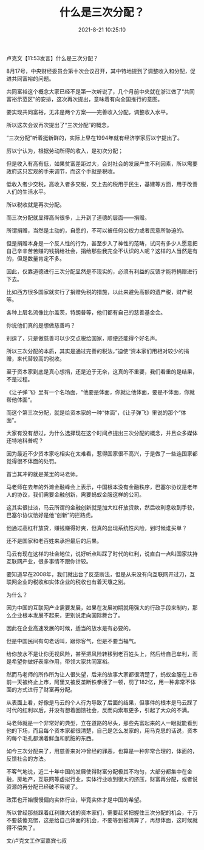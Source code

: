 ﻿---
layout: post
title:  "什么是三次分配？"
date:   2021-8-21 10:25:10
categories: update
---
卢克文【11:53发言】什么是三次分配？
 
8月17号，中央财经委员会第十次会议召开，其中特地提到了调整收入和分配，促进共同富裕的问题。
 
共同富裕这个概念大家已经不是第一次听说了，几个月前中央就在浙江做了“共同富裕示范区”的安排，这次再次提出，意味着有向全国推行的意图。
 
要实现共同富裕，无非是两个方案——完善收入分配，调整收入水平。
 
所以这次会议再次提出了“三次分配”的概念。
 
“三次分配”听着挺新鲜的，实际上早在1994年就有经济学家厉以宁提出了。
 
厉以宁认为，根据劳动所得的收入，是初次分配；
 
但是收入有高有低，如果贫富差距过大，会对社会的发展产生不利因素，所以需要政府这只宏观的手来调节，而这个手就是税收。
 
低收入者少交税，高收入者多交税，交上去的税用于民生，基建等方面，用于改善人们的生活水平。
 
所以税收就是再次分配。
 
而三次分配就显得高尚很多，上升到了道德的层面——捐赠。
 
所谓捐赠，当然是主动的，自愿的，不可以被任何公权力或者民意所胁迫的。
 
但是捐赠本身是一个反人性的行为，甚至步入了神性的范畴，试问有多少人愿意把自己辛辛苦苦赚的钱捐给社会，捐给那些我完全不认识的人呢？这样的人当然是有的，但是数量肯定不多。
 
因此，仅靠道德进行三次分配显然是不现实的，必须有利益的反馈才能将捐赠进行下去。
 
比如西方很多国家就实行了捐赠免税的措施，以此来避免高额的遗产税，财产税等。
 
各种上层名流像比尔盖茨，特朗普等，他们都有自己的慈善基金会。
 
你说他们真的是想做慈善吗？
 
别逗了，只是做慈善可以少交点税给国家，顺便还能得个好名声。
 
所以三次分配的本质，其实是通过完善的税法，”迫使“资本家们用相对较少的捐赠，来代替较高的税收。
 
至于资本家到底是真心想捐，还是迫于无奈，这真的不重要，我们看重的是结果，不是过程。
 
《让子弹飞》里有一个名场面，“他要是体面，你就让他体面，要是不体面，你就帮他体面“。
 
而这个第三次分配，就是给资本家的一种“体面”，《让子弹飞》里说的那个“体面”。
 
大家有没有想过，为什么选择现在这个时间点提出三次分配的概念，并且众多媒体还特地科普呢？
 
因为最近不少资本家吃相实在太难看，惹得国家很不高兴，于是做了一些连国家都觉得很不体面的处罚。
 
首当其冲的就是某里的马老师。
 
马老师在去年的外滩金融峰会上表示，中国根本没有金融秩序，巴塞尔协议是老年人的协议，我们需要金融创新，需要蚂蚁金服这样的公司。
 
这其实很扯淡，马云所谓的金融创新就是加大杠杆放贷款，然后收利息收到手软，巴塞尔协议恰好是他“创新”的拦路虎。
 
他通过高杠杆放贷，赚钱赚得好爽，但真的出现系统性风险，到时候谁买单？
 
还不是国家和老百姓来承担最后的后果。
 
马云有现在这样的社会地位，说好听点叫踩了时代的红利，说直白一点叫国家扶持互联网产业，很多事情不跟你计较。
 
要知道早在2008年，我们就出台了反垄断法，但是从来没有向互联网开过刀，互联网企业的税收和实体企业的税收也有着天壤之别。
 
为什么？
 
因为中国的互联网产业需要发展，如果在发展初期就用强大的行政手段来制约，那么企业根本发展不起来，更别说走向国际舞台了。
 
因此在企业高速发展的时候，适当的放水是有必要的。
 
但是中国民间有句老话叫，跟你客气，但是不要当福气。
 
给你放水不是让你无视风险，甚至把风险转移到老百姓头上，然后给自己牟利，而是希望你做好表率作用，带领大家共同富裕。
 
然而马老师的所作所为让人很失望，后来的故事大家都很清楚了，蚂蚁金服在上市前一天被终止上市，阿里又被反垄断铁拳捶了一顿，罚了182亿，用一种非常不体面的方式进行了财富再分配。
 
从表面上看，好像是马云的个人行为导致了后面的结果，但事件的根本是马云踩了时代的红利以后，并没有想着回馈社会，反而向索取更多，引起了大众的不满。
 
马老师就是一个非常好的典型，立在道路的尽头，那些先富起来的人一眼就能看到他的下场，而且每个资本家都很清楚，自己是怎么发家的，用马克思的话说，资本的每个毛孔都滴着鲜血和肮脏的东西。
 
如今三次分配来了，用慈善来对冲曾经的罪恶，也算是一种非常合理的，体面的，反馈社会的方法。
 
不客气地说，近二十年中国的发展使得财富分配极其不均匀，大部分都集中在金融，房地产，互联网等虚拟行业，实体行业收到很大的挤压，财富再分配，或者说资源的再分配已经破不容缓了。
 
政策也开始慢慢偏向实体行业，毕竟实体才是中国的希望。
 
所以曾经那些踩着红利赚大钱的资本家们，需要赶紧把握住三次分配的机会，千万不要装傻充愣，这是给自己体面的机会，不要等到被清算了，再想体面，这时候就得不偿失了。
 
文/卢克文工作室嘉宾七叔
 
